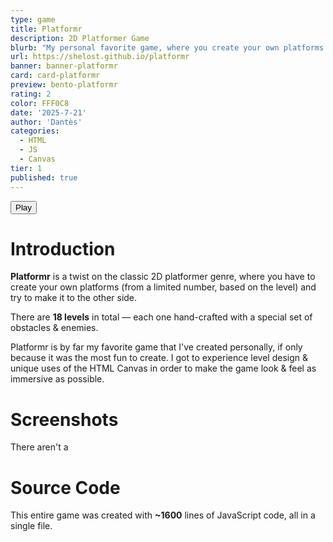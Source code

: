```yaml
---
type: game
title: Platformr
description: 2D Platformer Game
blurb: "My personal favorite game, where you create your own platforms. 18 handcrafted levels."
url: https://shelost.github.io/platformr
banner: banner-platformr
card: card-platformr
preview: bento-platformr
rating: 2
color: FFF0C8
date: '2025-7-21'
author: 'Dantès'
categories:
  - HTML
  - JS
  - Canvas
tier: 1
published: true
---
```


<script>

  import Gallery from '$lib/components/Gallery.svelte'

  let images = [
    { url: 'platformr-1', caption: '' },
    { url: 'platformr-2', caption: '' },
    { url: 'platformr-3', caption: '' },
    { url: 'platformr-4', caption: '' },
    { url: 'platformr-5', caption: '' },
    { url: 'platformr-6', caption: '' },
    { url: 'platformr-7', caption: '' },
    { url: 'platformr-8', caption: '' },
  ]
</script>

<a href = 'https://shelost.github.io/platformr'>
  <button>
    Play
  </button>
</a>


# Introduction

**Platformr** is a twist on the classic 2D platformer genre, where you have to create your own platforms (from a limited number, based on the level) and
try to make it to the other side.

There are **18 levels** in total — each one hand-crafted with a special set of obstacles & enemies.

Platformr is by far my favorite game that I've created personally, if only because it was the most fun to create. I got to experience level design &
unique uses of the HTML Canvas in order to make the game look & feel as immersive as possible.


# Screenshots

There aren't a

<Gallery images = {images} col = 2 />

# Source Code

This entire game was created with **~1600** lines of JavaScript code, all in a single file.

&nbsp;

<!--
```ts
const canvas = document.getElementById("canvas");
const ctx = canvas.getContext("2d");
```
-->

